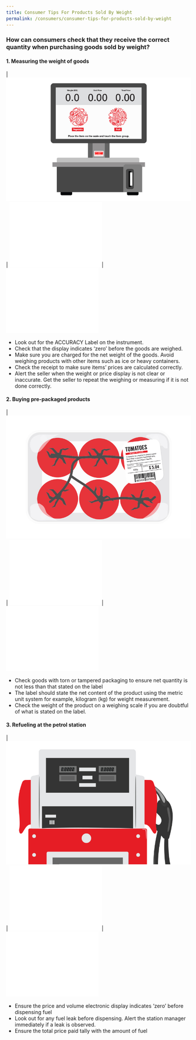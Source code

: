```yaml
---
title: Consumer Tips For Products Sold By Weight
permalink: /consumers/consumer-tips-for-products-sold-by-weight
---
```


### How can consumers check that they receive the correct quantity when purchasing goods sold by weight? 

#### 1. Measuring the weight of goods

| ![illustration-02](/images/Consumers/illustration-02.jpg) | ![blank](images/about/blank.png)| ![blank](images/about/blank.png) 

- Look out for the ACCURACY Label on the instrument.
- Check that the display indicates ‘zero’ before the goods are weighed.
- Make sure you are charged for the net weight of the goods. Avoid weighing products with other items such as ice or heavy containers.
- Check the receipt to make sure items’ prices are calculated correctly.
- Alert the seller when the weight or price display is not clear or inaccurate. Get the seller to repeat the weighing or measuring if it is not done correctly.

#### 2. Buying pre-packaged products
| ![illustration-01](/images/Consumers/illustration-01.jpg) | ![blank](images/about/blank.png)| ![blank](images/about/blank.png) 
- Check goods with torn or tampered packaging to ensure net quantity is not less than that stated on the label
- The label should state the net content of the product using the metric unit system for example, kilogram (kg) for weight measurement.
- Check the weight of the product on a weighing scale if you are doubtful of what is stated on the label.

#### 3. Refueling at the petrol station
| ![illustration-03](/images/Consumers/illustration-03.jpg) | ![blank](images/about/blank.png)| ![blank](images/about/blank.png) 
- Ensure the price and volume electronic display indicates ‘zero’ before dispensing fuel
- Look out for any fuel leak before dispensing. Alert the station manager immediately if a leak is observed.
- Ensure the total price paid tally with the amount of fuel 
